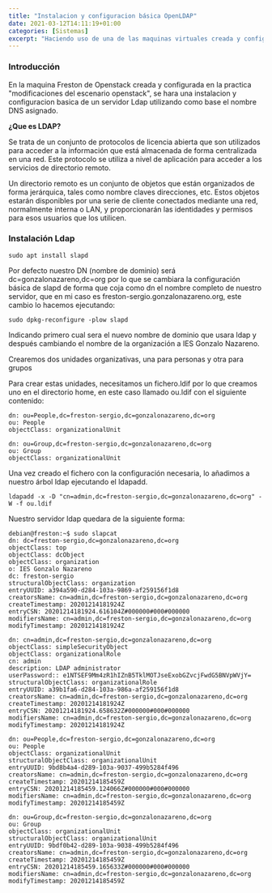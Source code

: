 ```yaml
---
title: "Instalacion y configuracion básica OpenLDAP"
date: 2021-03-12T14:11:19+01:00
categories: [Sistemas]
excerpt: "Haciendo uso de una de las maquinas virtuales creada y configurada en el post modificaciones del excenario openstack, se instalara y configurara un servidor ldap."
---
```


### **Introducción** ###

En la maquina Freston de Openstack creada y configurada en la practica "modificaciones del escenario openstack", se hara una instalacion y configuracion basica de un servidor Ldap utilizando como base el nombre DNS asignado.

**¿Que es LDAP?**

Se trata de un conjunto de protocolos de licencia abierta que son utilizados para acceder a la información que está almacenada de forma centralizada en una red. Este protocolo se utiliza a nivel de aplicación para acceder a los servicios de directorio remoto.

Un directorio remoto es un conjunto de objetos que están organizados de forma jerárquica, tales como nombre claves direcciones, etc. Estos objetos estarán disponibles por una serie de cliente conectados mediante una red, normalmente interna o LAN, y proporcionarán las identidades y permisos para esos usuarios que los utilicen.

### **Instalación Ldap** ###

~~~
sudo apt install slapd
~~~

Por defecto nuestro DN (nombre de dominio) será dc=gonzalonazareno,dc=org por lo que se cambiara la configuración básica de slapd de forma que coja como dn el nombre completo de nuestro servidor, que en mi caso es freston-sergio.gonzalonazareno.org, este cambio lo hacemos ejecutando:

~~~
sudo dpkg-reconfigure -plow slapd
~~~

Indicando primero cual sera el nuevo nombre de dominio que usara ldap y después cambiando el nombre de la organización a IES Gonzalo Nazareno.

Crearemos dos unidades organizativas, una para personas y otra para grupos

Para crear estas unidades, necesitamos un fichero.ldif por lo que creamos uno en el directorio home, en este caso llamado ou.ldif con el siguiente contenido:

~~~
dn: ou=People,dc=freston-sergio,dc=gonzalonazareno,dc=org
ou: People
objectClass: organizationalUnit

dn: ou=Group,dc=freston-sergio,dc=gonzalonazareno,dc=org
ou: Group
objectClass: organizationalUnit
~~~

Una vez creado el fichero con la configuración necesaria, lo añadimos a nuestro árbol ldap ejecutando el ldapadd.

~~~
ldapadd -x -D "cn=admin,dc=freston-sergio,dc=gonzalonazareno,dc=org" -W -f ou.ldif
~~~

Nuestro servidor ldap quedara de la siguiente forma:

~~~
debian@freston:~$ sudo slapcat
dn: dc=freston-sergio,dc=gonzalonazareno,dc=org
objectClass: top
objectClass: dcObject
objectClass: organization
o: IES Gonzalo Nazareno
dc: freston-sergio
structuralObjectClass: organization
entryUUID: a394a590-d284-103a-9869-af259156f1d8
creatorsName: cn=admin,dc=freston-sergio,dc=gonzalonazareno,dc=org
createTimestamp: 20201214181924Z
entryCSN: 20201214181924.616104Z#000000#000#000000
modifiersName: cn=admin,dc=freston-sergio,dc=gonzalonazareno,dc=org
modifyTimestamp: 20201214181924Z

dn: cn=admin,dc=freston-sergio,dc=gonzalonazareno,dc=org
objectClass: simpleSecurityObject
objectClass: organizationalRole
cn: admin
description: LDAP administrator
userPassword:: e1NTSEF9Mm4zR1hIZnB5TklMOTJseExobGZvcjFwdG5BNVpWVjY=
structuralObjectClass: organizationalRole
entryUUID: a39b1fa6-d284-103a-986a-af259156f1d8
creatorsName: cn=admin,dc=freston-sergio,dc=gonzalonazareno,dc=org
createTimestamp: 20201214181924Z
entryCSN: 20201214181924.658632Z#000000#000#000000
modifiersName: cn=admin,dc=freston-sergio,dc=gonzalonazareno,dc=org
modifyTimestamp: 20201214181924Z

dn: ou=People,dc=freston-sergio,dc=gonzalonazareno,dc=org
ou: People
objectClass: organizationalUnit
structuralObjectClass: organizationalUnit
entryUUID: 9bd8b4a4-d289-103a-9037-499b5284f496
creatorsName: cn=admin,dc=freston-sergio,dc=gonzalonazareno,dc=org
createTimestamp: 20201214185459Z
entryCSN: 20201214185459.124066Z#000000#000#000000
modifiersName: cn=admin,dc=freston-sergio,dc=gonzalonazareno,dc=org
modifyTimestamp: 20201214185459Z

dn: ou=Group,dc=freston-sergio,dc=gonzalonazareno,dc=org
ou: Group
objectClass: organizationalUnit
structuralObjectClass: organizationalUnit
entryUUID: 9bdf0b42-d289-103a-9038-499b5284f496
creatorsName: cn=admin,dc=freston-sergio,dc=gonzalonazareno,dc=org
createTimestamp: 20201214185459Z
entryCSN: 20201214185459.165633Z#000000#000#000000
modifiersName: cn=admin,dc=freston-sergio,dc=gonzalonazareno,dc=org
modifyTimestamp: 20201214185459Z
~~~